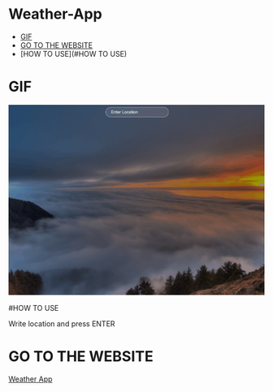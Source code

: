 # Weather-App
* [GIF](#GIF)
* [GO TO THE WEBSITE](#GO-TO-THE-WEBSITE)
* [HOW TO USE](#HOW TO USE)

# GIF
<img src="src/assets/weather-app.gif"/>


#HOW TO USE
<p>Write location and press ENTER</p>


# GO TO THE WEBSITE
<a href="https://admirable-syrniki-76fc6e.netlify.app/">Weather App</a>


